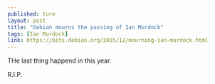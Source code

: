 ```yaml
---
published: ture
layout: post
title: "Debian mourns the passing of Ian Murdock"
tags: [Ian Murdock]
link: https://bits.debian.org/2015/12/mourning-ian-murdock.html
---
```


THe last thing happend in this year. 

R.I.P.
